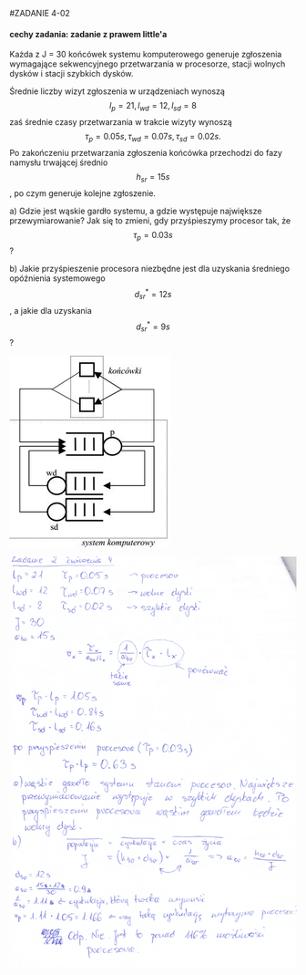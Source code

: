 #ZADANIE 4-02

#### cechy zadania: zadanie z prawem little'a

Każda z J = 30 końcówek systemu komputerowego generuje zgłoszenia wymagające sekwencyjnego przetwarzania w procesorze, stacji wolnych dysków i stacji szybkich dysków.

Średnie liczby wizyt zgłoszenia w urządzeniach wynoszą $$l_p = 21, l_{wd} = 12, l_{sd} = 8$$
zaś średnie czasy przetwarzania w trakcie wizyty wynoszą $$\tau_{p} = 0.05 s, \tau_{wd} = 0.07 s, \tau_{sd} = 0.02 s.$$
Po zakończeniu przetwarzania zgłoszenia końcówka przechodzi do fazy namysłu trwającej średnio $$h_{sr} = 15 s$$, po czym generuje kolejne zgłoszenie.

a) Gdzie jest wąskie gardło systemu, a gdzie występuje największe przewymiarowanie? Jak się to zmieni, gdy przyśpieszymy procesor tak, że $$\tau_p = 0.03 s$$ ?

b) Jakie przyśpieszenie procesora niezbędne jest dla uzyskania średniego opóźnienia systemowego $$d^{*}_{sr} = 12 s$$, a jakie dla uzyskania $$d^{*}_{sr} = 9 s$$ ?

![schemat-4-02.jpg](schemat-4-02.jpg "schemat-4-02.jpg")

![skan-4-02.png](skan-4-02.png "skan-4-02.png")